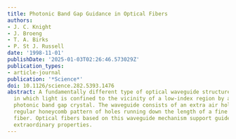 ```yaml
---
title: Photonic Band Gap Guidance in Optical Fibers
authors:
- J. C. Knight
- J. Broeng
- T. A. Birks
- P. St J. Russell
date: '1998-11-01'
publishDate: '2025-01-03T02:26:46.573029Z'
publication_types:
- article-journal
publication: '*Science*'
doi: 10.1126/science.282.5393.1476
abstract: A fundamentally different type of optical waveguide structure is demonstrated,
  in which light is confined to the vicinity of a low-index region by a two-dimensional
  photonic band gap crystal. The waveguide consists of an extra air hole in an otherwise
  regular honeycomb pattern of holes running down the length of a fine silica glass
  fiber. Optical fibers based on this waveguide mechanism support guided modes with
  extraordinary properties.
---
```

